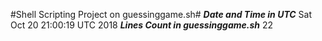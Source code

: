 #Shell Scripting Project on guessinggame.sh#
***Date and Time in UTC***
Sat Oct 20 21:00:19 UTC 2018
***Lines Count in guessinggame.sh***
22

